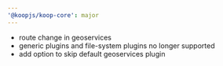```yaml
---
'@koopjs/koop-core': major
---
```


- route change in geoservices 
- generic plugins and file-system plugins no longer supported
- add option to skip default geoservices plugin
